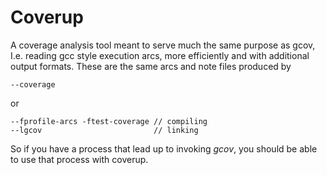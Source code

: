 Coverup
=======

A coverage analysis tool meant to serve much the same purpose as gcov, I.e.
reading gcc style execution arcs, more efficiently and with additional output
formats.  These are the same arcs and note files produced by

    --coverage

or

    --fprofile-arcs -ftest-coverage // compiling
    --lgcov                         // linking

So if you have a process that lead up to invoking *gcov*, you should be able to
use that process with coverup.
